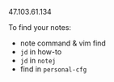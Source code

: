 47.103.61.134

To find your notes:

- note command & vim find
- `jd` in how-to
- `jd` in `notej`
- find in `personal-cfg`

